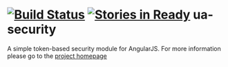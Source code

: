 [![Build Status](https://travis-ci.org/dspies/ua-security.svg?branch=master)](https://travis-ci.org/dspies/ua-security)
[![Stories in Ready](https://badge.waffle.io/dspies/ua-security.png?label=ready&title=Ready)](https://waffle.io/dspies/ua-security)
ua-security
====
A simple token-based security module for AngularJS.  For more information please go to the [project homepage](http://dspies.github.io/ua-security/)

